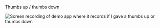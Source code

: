 Thumbs up / thumbs down

![Screen recording of demo app where it records if I gave a thumbs up or thumbs down](https://grant-uploader.s3.amazonaws.com/2024-07-26-17-49-51.gif)
